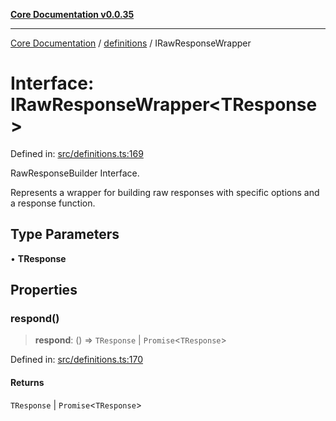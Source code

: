 [**Core Documentation v0.0.35**](../../README.md)

***

[Core Documentation](../../modules.md) / [definitions](../README.md) / IRawResponseWrapper

# Interface: IRawResponseWrapper\<TResponse\>

Defined in: [src/definitions.ts:169](https://github.com/stonemjs/core/blob/c9d95b58ccfb8efcaba0bed7bbf19084836cc28d/src/definitions.ts#L169)

RawResponseBuilder Interface.

Represents a wrapper for building raw responses with specific options and a response function.

## Type Parameters

• **TResponse**

## Properties

### respond()

> **respond**: () => `TResponse` \| `Promise`\<`TResponse`\>

Defined in: [src/definitions.ts:170](https://github.com/stonemjs/core/blob/c9d95b58ccfb8efcaba0bed7bbf19084836cc28d/src/definitions.ts#L170)

#### Returns

`TResponse` \| `Promise`\<`TResponse`\>
